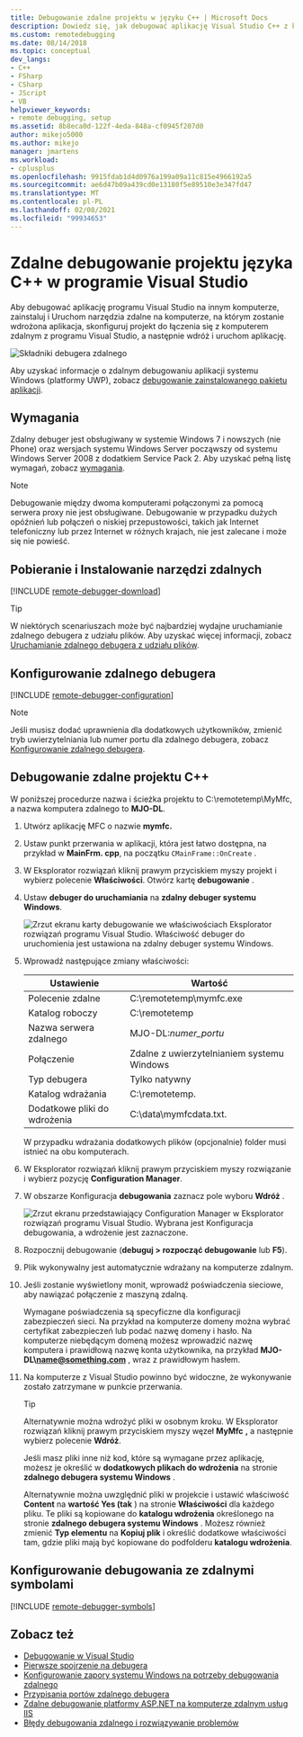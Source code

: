 ```yaml
---
title: Debugowanie zdalne projektu w języku C++ | Microsoft Docs
description: Dowiedz się, jak debugować aplikację Visual Studio C++ z komputera zdalnego, wykonując następujące instrukcje krok po kroku.
ms.custom: remotedebugging
ms.date: 08/14/2018
ms.topic: conceptual
dev_langs:
- C++
- FSharp
- CSharp
- JScript
- VB
helpviewer_keywords:
- remote debugging, setup
ms.assetid: 8b8eca0d-122f-4eda-848a-cf0945f207d0
author: mikejo5000
ms.author: mikejo
manager: jmartens
ms.workload:
- cplusplus
ms.openlocfilehash: 9915fdab1d4d0976a199a09a11c815e4966192a5
ms.sourcegitcommit: ae6d47b09a439cd0e13180f5e89510e3e347fd47
ms.translationtype: MT
ms.contentlocale: pl-PL
ms.lasthandoff: 02/08/2021
ms.locfileid: "99934653"
---
```

# <a name="remote-debugging-a-c-project-in-visual-studio"></a>Zdalne debugowanie projektu języka C++ w programie Visual Studio
Aby debugować aplikację programu Visual Studio na innym komputerze, zainstaluj i Uruchom narzędzia zdalne na komputerze, na którym zostanie wdrożona aplikacja, skonfiguruj projekt do łączenia się z komputerem zdalnym z programu Visual Studio, a następnie wdróż i uruchom aplikację.

![Składniki debugera zdalnego](../debugger/media/remote-debugger-client-apps.png "Remote_debugger_components")

Aby uzyskać informacje o zdalnym debugowaniu aplikacji systemu Windows (platformy UWP), zobacz [debugowanie zainstalowanego pakietu aplikacji](debug-installed-app-package.md).

## <a name="requirements"></a>Wymagania

Zdalny debuger jest obsługiwany w systemie Windows 7 i nowszych (nie Phone) oraz wersjach systemu Windows Server począwszy od systemu Windows Server 2008 z dodatkiem Service Pack 2. Aby uzyskać pełną listę wymagań, zobacz [wymagania](../debugger/remote-debugging.md#requirements_msvsmon).

> [!NOTE]
> Debugowanie między dwoma komputerami połączonymi za pomocą serwera proxy nie jest obsługiwane. Debugowanie w przypadku dużych opóźnień lub połączeń o niskiej przepustowości, takich jak Internet telefoniczny lub przez Internet w różnych krajach, nie jest zalecane i może się nie powieść.

## <a name="download-and-install-the-remote-tools"></a>Pobieranie i Instalowanie narzędzi zdalnych

[!INCLUDE [remote-debugger-download](../debugger/includes/remote-debugger-download.md)]

> [!TIP]
> W niektórych scenariuszach może być najbardziej wydajne uruchamianie zdalnego debugera z udziału plików. Aby uzyskać więcej informacji, zobacz [Uruchamianie zdalnego debugera z udziału plików](../debugger/remote-debugging.md#fileshare_msvsmon).

## <a name="set-up-the-remote-debugger"></a><a name="BKMK_setup"></a> Konfigurowanie zdalnego debugera

[!INCLUDE [remote-debugger-configuration](../debugger/includes/remote-debugger-configuration.md)]

> [!NOTE]
> Jeśli musisz dodać uprawnienia dla dodatkowych użytkowników, zmienić tryb uwierzytelniania lub numer portu dla zdalnego debugera, zobacz [Konfigurowanie zdalnego debugera](../debugger/remote-debugging.md#configure_msvsmon).

## <a name="remote-debug-a-c-project"></a><a name="remote_cplusplus"></a> Debugowanie zdalne projektu C++
 W poniższej procedurze nazwa i ścieżka projektu to C:\remotetemp\MyMfc, a nazwa komputera zdalnego to **MJO-DL**.

1. Utwórz aplikację MFC o nazwie **mymfc.**

2. Ustaw punkt przerwania w aplikacji, która jest łatwo dostępna, na przykład w **MainFrm. cpp**, na początku `CMainFrame::OnCreate` .

3. W Eksplorator rozwiązań kliknij prawym przyciskiem myszy projekt i wybierz polecenie **Właściwości**. Otwórz kartę **debugowanie** .

4. Ustaw **debuger do uruchamiania** na **zdalny debuger systemu Windows**.

    ![Zrzut ekranu karty debugowanie we właściwościach Eksplorator rozwiązań programu Visual Studio. Właściwość debuger do uruchomienia jest ustawiona na zdalny debuger systemu Windows.](../debugger/media/remotedebuggingcplus.png)

5. Wprowadź następujące zmiany właściwości:

   |Ustawienie|Wartość|
   |-|-|
   |Polecenie zdalne|C:\remotetemp\mymfc.exe|
   |Katalog roboczy|C:\remotetemp|
   |Nazwa serwera zdalnego|MJO-DL:*numer_portu*|
   |Połączenie|Zdalne z uwierzytelnianiem systemu Windows|
   |Typ debugera|Tylko natywny|
   |Katalog wdrażania|C:\remotetemp.|
   |Dodatkowe pliki do wdrożenia|C:\data\mymfcdata.txt.|

    W przypadku wdrażania dodatkowych plików (opcjonalnie) folder musi istnieć na obu komputerach.

6. W Eksplorator rozwiązań kliknij prawym przyciskiem myszy rozwiązanie i wybierz pozycję **Configuration Manager**.

7. W obszarze Konfiguracja **debugowania** zaznacz pole wyboru **Wdróż** .

    ![Zrzut ekranu przedstawiający Configuration Manager w Eksplorator rozwiązań programu Visual Studio. Wybrana jest Konfiguracja debugowania, a wdrożenie jest zaznaczone.](../debugger/media/remotedebugcplusdeploy.png)

8. Rozpocznij debugowanie (**debuguj > rozpocząć debugowanie** lub **F5**).

9. Plik wykonywalny jest automatycznie wdrażany na komputerze zdalnym.

10. Jeśli zostanie wyświetlony monit, wprowadź poświadczenia sieciowe, aby nawiązać połączenie z maszyną zdalną.

     Wymagane poświadczenia są specyficzne dla konfiguracji zabezpieczeń sieci. Na przykład na komputerze domeny można wybrać certyfikat zabezpieczeń lub podać nazwę domeny i hasło. Na komputerze niebędącym domeną możesz wprowadzić nazwę komputera i prawidłową nazwę konta użytkownika, na przykład <strong>MJO-DL\name@something.com</strong> , wraz z prawidłowym hasłem.

11. Na komputerze z Visual Studio powinno być widoczne, że wykonywanie zostało zatrzymane w punkcie przerwania.

    > [!TIP]
    > Alternatywnie można wdrożyć pliki w osobnym kroku. W Eksplorator rozwiązań kliknij prawym przyciskiem myszy węzeł **MyMfc** **,** a następnie wybierz polecenie **Wdróż**.

    Jeśli masz pliki inne niż kod, które są wymagane przez aplikację, możesz je określić w **dodatkowych plikach do wdrożenia** na stronie **zdalnego debugera systemu Windows** .

    Alternatywnie można uwzględnić pliki w projekcie i ustawić właściwość **Content** na **wartość Yes (tak** ) na stronie **Właściwości** dla każdego pliku. Te pliki są kopiowane do **katalogu wdrożenia** określonego na stronie **zdalnego debugera systemu Windows** . Możesz również zmienić **Typ elementu** na **Kopiuj plik** i określić dodatkowe właściwości tam, gdzie pliki mają być kopiowane do podfolderu **katalogu wdrożenia**.

## <a name="set-up-debugging-with-remote-symbols"></a>Konfigurowanie debugowania ze zdalnymi symbolami

[!INCLUDE [remote-debugger-symbols](../debugger/includes/remote-debugger-symbols.md)]

## <a name="see-also"></a>Zobacz też
- [Debugowanie w Visual Studio](../debugger/index.yml)
- [Pierwsze spojrzenie na debugera](../debugger/debugger-feature-tour.md)
- [Konfigurowanie zapory systemu Windows na potrzeby debugowania zdalnego](../debugger/configure-the-windows-firewall-for-remote-debugging.md)
- [Przypisania portów zdalnego debugera](../debugger/remote-debugger-port-assignments.md)
- [Zdalne debugowanie platformy ASP.NET na komputerze zdalnym usług IIS](../debugger/remote-debugging-aspnet-on-a-remote-iis-computer.md)
- [Błędy debugowania zdalnego i rozwiązywanie problemów](../debugger/remote-debugging-errors-and-troubleshooting.md)